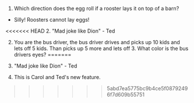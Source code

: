 
<!-- What's that time? -->

1. Which direction does the egg roll if a rooster lays it on top of a barn?
  - Silly! Roosters cannot lay eggs! 

<<<<<<< HEAD
2. "Mad joke like Dion" - Ted

2. You are the bus driver, the bus driver drives and picks up 10 kids and lets off 5 kids. Than picks up 5 more and lets off 3. What color is the bus drivers eyes?
=======


2. "Mad joke like Dion" - Ted

3. This is Carol and Ted's new feature. 

>>>>>>> 5abd7ea5775bc9b4ce5f08792496f7d609b55751
